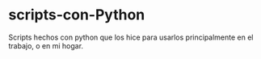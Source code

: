 # scripts-con-Python
Scripts hechos con python que los hice para usarlos principalmente en el trabajo, o en mi hogar.
